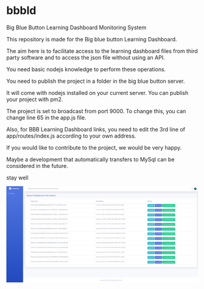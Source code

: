 # bbbld
Big Blue Button Learning Dashboard Monitoring System

This repository is made for the Big blue button Learning Dashboard.

The aim here is to facilitate access to the learning dashboard files from third party software and to access the json file without using an API.

You need basic nodejs knowledge to perform these operations.

You need to publish the project in a folder in the big blue button server.

It will come with nodejs installed on your current server. You can publish your project with pm2.

The project is set to broadcast from port 9000. To change this, you can change line 65 in the app.js file.

Also, for BBB Learning Dashboard links, you need to edit the 3rd line of app/routes/index.js according to your own address.

If you would like to contribute to the project, we would be very happy.

Maybe a development that automatically transfers to MySql can be considered in the future.

stay well

![Preview](/public/Big-Blue-Button-Learning-Dashboard-Monitoring-System.png)
